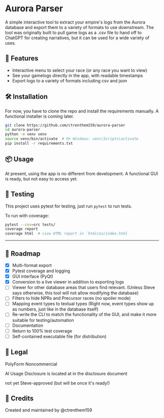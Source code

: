 # Aurora Parser

A simple interactive tool to extract your empire's logs from the Aurora database and export them to a variety of formats to use downstream. The tool was originally built to pull game logs as a .csv file to hand off to ChatGPT for creating narratives, but it can be used for a wide variety of uses.

## 🚀 Features

- Interactive menu to select your race (or any race you want to view)
- See your gamelogs directly in the app, with readable timestamps
- Export logs to a variety of formats including csv and json

## 🛠️ Installation

For now, you have to clone the repo and install the requirements manually. A functional installer is coming later.

```bash
git clone https://github.com/ctrenthem159/aurora-parser
cd aurora-parser
python -m venv venv
source venv/bin/activate  # On Windows: venv\Scripts\activate
pip install -r requirements.txt
```

## 📦 Usage

At present, using the app is no different from development. A functional GUI is ready, but not easy to access yet.

## 🧪 Testing

This project uses pytest for testing, just run `pytest` to run tests.

To run with coverage:

```bash
pytest --cov=src tests/
coverage report
coverage html  # view HTML report in `htmlcov/index.html
```

---

## 🔭 Roadmap

- [x] Multi-format export
- [x] Pytest coverage and logging
- [x] GUI interface (PyQt)
- [x] Conversion to a live viewer in addition to exporting logs
- [ ] Viewer for other database areas that users find relevant. (Unless Steve says otherwise, this tool will not allow modifying the database)
- [ ] Filters to hide NPRs and Precursor races (no spoiler mode)
- [ ] Mapping event types to textual types (Right now, event types show up as numbers, just like in the database itself)
- [ ] Re-write the CLI to match the functionality of the GUI, and make it more suitable for testing/automation
- [ ] Documentation
- [ ] Return to 100% test coverage
- [ ] Self-contained executable file (for distribution)

## 📄 Legal

PolyForm Noncommercial

AI Usage Disclosure is located at in the disclosure document

not yet Steve-approved (but will be once it's ready!)

## 🧠 Credits

Created and maintained by @ctrenthem159
